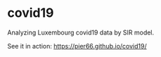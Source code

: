 # covid19
Analyzing Luxembourg covid19 data by SIR model.

See it in action: https://pier66.github.io/covid19/
